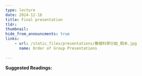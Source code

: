 ```yaml
---
type: lecture
date: 2024-12-16
title: Final presentation
tldr: 
thumbnail: 
hide_from_announcments: true
links: 
    - url: /static_files/presentations/數據科學分組_期末.jpg
      name: Order of Group Presentations
      
---
```

**Suggested Readings:**



